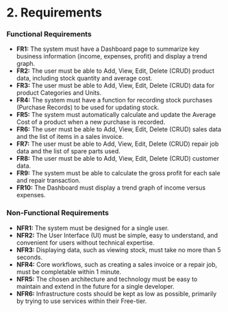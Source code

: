 # 2. Requirements

### Functional Requirements

* **FR1:** The system must have a Dashboard page to summarize key business information (income, expenses, profit) and display a trend graph.
* **FR2:** The user must be able to Add, View, Edit, Delete (CRUD) product data, including stock quantity and average cost.
* **FR3:** The user must be able to Add, View, Edit, Delete (CRUD) data for product Categories and Units.
* **FR4:** The system must have a function for recording stock purchases (Purchase Records) to be used for updating stock.
* **FR5:** The system must automatically calculate and update the Average Cost of a product when a new purchase is recorded.
* **FR6:** The user must be able to Add, View, Edit, Delete (CRUD) sales data and the list of items in a sales invoice.
* **FR7:** The user must be able to Add, View, Edit, Delete (CRUD) repair job data and the list of spare parts used.
* **FR8:** The user must be able to Add, View, Edit, Delete (CRUD) customer data.
* **FR9:** The system must be able to calculate the gross profit for each sale and repair transaction.
* **FR10:** The Dashboard must display a trend graph of income versus expenses.

### Non-Functional Requirements

* **NFR1:** The system must be designed for a single user.
* **NFR2:** The User Interface (UI) must be simple, easy to understand, and convenient for users without technical expertise.
* **NFR3:** Displaying data, such as viewing stock, must take no more than 5 seconds.
* **NFR4:** Core workflows, such as creating a sales invoice or a repair job, must be completable within 1 minute.
* **NFR5:** The chosen architecture and technology must be easy to maintain and extend in the future for a single developer.
* **NFR6:** Infrastructure costs should be kept as low as possible, primarily by trying to use services within their Free-tier.
